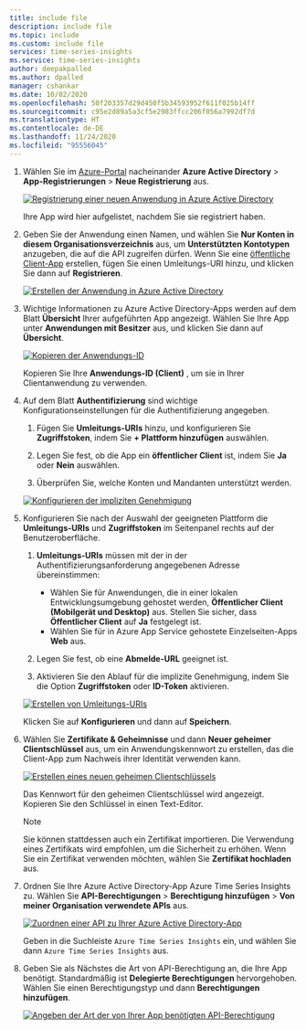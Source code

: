 ```yaml
---
title: include file
description: include file
ms.topic: include
ms.custom: include file
services: time-series-insights
ms.service: time-series-insights
author: deepakpalled
ms.author: dpalled
manager: cshankar
ms.date: 10/02/2020
ms.openlocfilehash: 50f203357d29d450f5b34593952f611f025b14ff
ms.sourcegitcommit: c95e2d89a5a3cf5e2983ffcc206f056a7992df7d
ms.translationtype: HT
ms.contentlocale: de-DE
ms.lasthandoff: 11/24/2020
ms.locfileid: "95556045"
---
```

1. Wählen Sie im [Azure-Portal](https://ms.portal.azure.com/) nacheinander **Azure Active Directory** > **App-Registrierungen** > **Neue Registrierung** aus.

   [![Registrierung einer neuen Anwendung in Azure Active Directory](media/time-series-insights-aad-registration/active-directory-new-application-registration.png)](media/time-series-insights-aad-registration/active-directory-new-application-registration.png#lightbox)

    Ihre App wird hier aufgelistet, nachdem Sie sie registriert haben.

1. Geben Sie der Anwendung einen Namen, und wählen Sie **Nur Konten in diesem Organisationsverzeichnis** aus, um **Unterstützten Kontotypen** anzugeben, die auf die API zugreifen dürfen. Wenn Sie eine [öffentliche Client-App](../articles/active-directory/develop/msal-client-application-configuration.md#redirect-uri) erstellen, fügen Sie einen Umleitungs-URI hinzu, und klicken Sie dann auf **Registrieren**.

   [![Erstellen der Anwendung in Azure Active Directory](media/time-series-insights-aad-registration/active-directory-registration.png)](media/time-series-insights-aad-registration/active-directory-registration.png#lightbox)

1. Wichtige Informationen zu Azure Active Directory-Apps werden auf dem Blatt **Übersicht** Ihrer aufgeführten App angezeigt. Wählen Sie Ihre App unter **Anwendungen mit Besitzer** aus, und klicken Sie dann auf **Übersicht**.

   [![Kopieren der Anwendungs-ID](media/time-series-insights-aad-registration/active-directory-copy-application-id.png)](media/time-series-insights-aad-registration/active-directory-copy-application-id.png#lightbox)

   Kopieren Sie Ihre **Anwendungs-ID (Client)** , um sie in Ihrer Clientanwendung zu verwenden.

1. Auf dem Blatt **Authentifizierung** sind wichtige Konfigurationseinstellungen für die Authentifizierung angegeben.

    1. Fügen Sie **Umleitungs-URIs** hinzu, und konfigurieren Sie **Zugriffstoken**, indem Sie **+ Plattform hinzufügen** auswählen.

    1. Legen Sie fest, ob die App ein **öffentlicher Client** ist, indem Sie **Ja** oder **Nein** auswählen.

    1. Überprüfen Sie, welche Konten und Mandanten unterstützt werden.

    [![Konfigurieren der impliziten Genehmigung](media/time-series-insights-aad-registration/active-directory-auth-blade.png)](media/time-series-insights-aad-registration/active-directory-auth-blade.png#lightbox)

1. Konfigurieren Sie nach der Auswahl der geeigneten Plattform die **Umleitungs-URIs** und **Zugriffstoken** im Seitenpanel rechts auf der Benutzeroberfläche.

    1. **Umleitungs-URIs** müssen mit der in der Authentifizierungsanforderung angegebenen Adresse übereinstimmen:

        * Wählen Sie für Anwendungen, die in einer lokalen Entwicklungsumgebung gehostet werden, **Öffentlicher Client (Mobilgerät und Desktop)** aus. Stellen Sie sicher, dass **Öffentlicher Client** auf **Ja** festgelegt ist.
        * Wählen Sie für in Azure App Service gehostete Einzelseiten-Apps **Web** aus.

    1. Legen Sie fest, ob eine **Abmelde-URL** geeignet ist.

    1. Aktivieren Sie den Ablauf für die implizite Genehmigung, indem Sie die Option **Zugriffstoken** oder **ID-Token** aktivieren.

    [![Erstellen von Umleitungs-URIs](media/time-series-insights-aad-registration/active-directory-auth-redirect-uri.png)](media/time-series-insights-aad-registration/active-directory-auth-redirect-uri.png#lightbox)

    Klicken Sie auf **Konfigurieren** und dann auf **Speichern**.

1. Wählen Sie **Zertifikate & Geheimnisse** und dann **Neuer geheimer Clientschlüssel** aus, um ein Anwendungskennwort zu erstellen, das die Client-App zum Nachweis ihrer Identität verwenden kann.

   [![Erstellen eines neuen geheimen Clientschlüssels](media/time-series-insights-aad-registration/active-directory-application-keys-save.png)](media/time-series-insights-aad-registration/active-directory-application-keys-save.png#lightbox)

   Das Kennwort für den geheimen Clientschlüssel wird angezeigt. Kopieren Sie den Schlüssel in einen Text-Editor.

   > [!NOTE]
   > Sie können stattdessen auch ein Zertifikat importieren. Die Verwendung eines Zertifikats wird empfohlen, um die Sicherheit zu erhöhen. Wenn Sie ein Zertifikat verwenden möchten, wählen Sie **Zertifikat hochladen** aus.

1. Ordnen Sie Ihre Azure Active Directory-App Azure Time Series Insights zu. Wählen Sie **API-Berechtigungen** > **Berechtigung hinzufügen** > **Von meiner Organisation verwendete APIs** aus.

    [![Zuordnen einer API zu Ihrer Azure Active Directory-App](media/time-series-insights-aad-registration/active-directory-app-api-permission.png)](media/time-series-insights-aad-registration/active-directory-app-api-permission.png#lightbox)

   Geben in die Suchleiste `Azure Time Series Insights` ein, und wählen Sie dann `Azure Time Series Insights` aus.

1. Geben Sie als Nächstes die Art von API-Berechtigung an, die Ihre App benötigt. Standardmäßig ist **Delegierte Berechtigungen** hervorgehoben. Wählen Sie einen Berechtigungstyp und dann **Berechtigungen hinzufügen**.

    [![Angeben der Art der von Ihrer App benötigten API-Berechtigung](media/time-series-insights-aad-registration/active-directory-app-permission-grant.png)](media/time-series-insights-aad-registration/active-directory-app-permission-grant.png#lightbox)